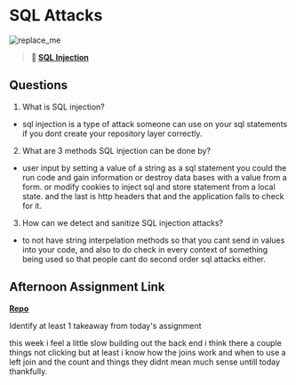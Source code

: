 # SQL Attacks

![replace_me](https://codeworks.blob.core.windows.net/public/assets/img/illustrations/placeholder.svg)

> **📖 [SQL Injection](https://codeworksacademy.com/fs-student-guide/resources/wk11/03-SQL-Injection)**

## Questions

1. What is SQL injection?

- sql injection is a type of attack someone can use on your sql statements if you dont create your repository layer correctly.

2. What are 3 methods SQL injection can be done by?

- user input by setting a value of a string as a sql statement you could the run code and gain information or destroy data bases with a value from a form. or modify cookies to inject sql and store statement from a local state. and the last is http headers that and the application fails to check for it.

3. How can we detect and sanitize SQL injection attacks?

- to not have string interpelation methods so that you cant send in values into your code, and also to do check in every context of something being used so that people cant do second order sql attacks either.

## Afternoon Assignment Link

**[Repo](https://github.com/Andrew-Greenlaw/Allspice)**

Identify at least 1 takeaway from today's assignment

this week i feel a little slow building out the back end i think there a couple things not clicking but at least i know how the joins work and when to use a left join and the count and things they didnt mean much sense untill today thankfully.
